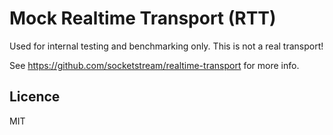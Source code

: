 # Mock Realtime Transport (RTT)

Used for internal testing and benchmarking only. This is not a real transport!

See https://github.com/socketstream/realtime-transport for more info.

## Licence

MIT